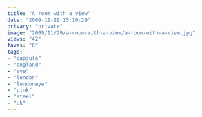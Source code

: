```yaml
---
title: "A room with a view"
date: "2009-11-29 15:10:29"
privacy: "private"
image: "2009/11/29/a-room-with-a-view/a-room-with-a-view.jpg"
views: "42"
faves: "0"
tags:
- "capsule"
- "england"
- "eye"
- "london"
- "londoneye"
- "pink"
- "steel"
- "uk"
---
```

<a href="http://www.phillprice.com/2009/11/30/a-room-with-a-view" rel="nofollow"></a>
